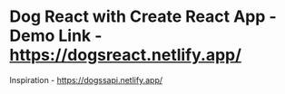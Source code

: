 # Dog React with Create React App - Demo Link -https://dogsreact.netlify.app/

Inspiration - https://dogssapi.netlify.app/

